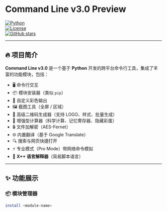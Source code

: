 # Command Line v3.0 Preview

[![Python](https://img.shields.io/badge/Python-3.8+-blue.svg)](https://www.python.org/)  
[![License](https://img.shields.io/badge/License-MIT-green.svg)](LICENSE)  
[![GitHub stars](https://img.shields.io/github/stars/chenTom2016/TomLangModules.svg?style=social)](https://github.com/chenTom2016/TomLangModules)

---

## 🔥 项目简介
**Command Line v3.0** 是一个基于 **Python** 开发的跨平台命令行工具，集成了丰富的功能模块，包括：

- 🖥 命令行交互
- 📦 模块安装器（类似 `pip`）
- 🎨 自定义彩色输出
- 🖼 截图工具（全屏 / 区域）
- 📱 高级二维码生成器（支持 LOGO、样式、批量生成）
- 🧮 增强型计算器（科学计算、记忆寄存器、隐藏彩蛋）
- 🔒 文件加解密（AES-Fernet）
- 🌐 内置翻译（基于 Google Translate）
- 🔍 搜索与网页快捷打开
- ⚡ 专业模式（Pro Mode）带网络命令模拟
- 📝 **X++ 语言解释器**（简易脚本语言）

---

## ✨ 功能展示

### 📦 模块管理器
```bash
install <module-name>
